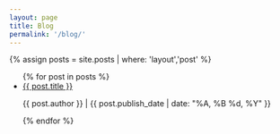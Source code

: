 ```yaml
---
layout: page
title: Blog
permalink: '/blog/'
---
```

<div class='blog'>
    {% assign posts = site.posts | where: 'layout','post' %}
    <ul>
    {% for post in posts %}
        <li>
        <a href='{{ post.url | absolute_url }}'>
            {{ post.title }}
        </a>
        <p>
            {{ post.author }} | 
            <time datetime='{{ page.publish_date | date_to_xmlschema }}'>
                {{ post.publish_date | date: "%A, %B %d, %Y" }}
            </time>
        </p>
        </li>
    {% endfor %}
    </ul>
</div>
